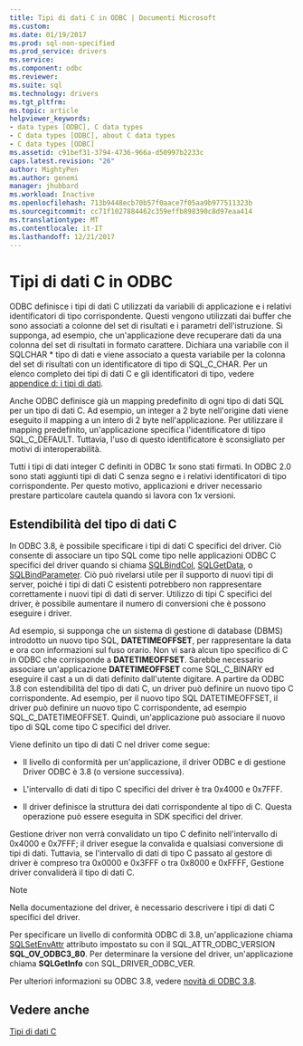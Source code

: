 ```yaml
---
title: Tipi di dati C in ODBC | Documenti Microsoft
ms.custom: 
ms.date: 01/19/2017
ms.prod: sql-non-specified
ms.prod_service: drivers
ms.service: 
ms.component: odbc
ms.reviewer: 
ms.suite: sql
ms.technology: drivers
ms.tgt_pltfrm: 
ms.topic: article
helpviewer_keywords:
- data types [ODBC], C data types
- C data types [ODBC], about C data types
- C data types [ODBC]
ms.assetid: c91bef31-3794-4736-966a-d50997b2233c
caps.latest.revision: "26"
author: MightyPen
ms.author: genemi
manager: jhubbard
ms.workload: Inactive
ms.openlocfilehash: 713b9448ecb70b57f0aace7f05aa9b977511323b
ms.sourcegitcommit: cc71f1027884462c359effb898390c8d97eaa414
ms.translationtype: MT
ms.contentlocale: it-IT
ms.lasthandoff: 12/21/2017
---
```

# <a name="c-data-types-in-odbc"></a>Tipi di dati C in ODBC
ODBC definisce i tipi di dati C utilizzati da variabili di applicazione e i relativi identificatori di tipo corrispondente. Questi vengono utilizzati dai buffer che sono associati a colonne del set di risultati e i parametri dell'istruzione. Si supponga, ad esempio, che un'applicazione deve recuperare dati da una colonna del set di risultati in formato carattere. Dichiara una variabile con il SQLCHAR * tipo di dati e viene associato a questa variabile per la colonna del set di risultati con un identificatore di tipo di SQL_C_CHAR. Per un elenco completo dei tipi di dati C e gli identificatori di tipo, vedere [appendice d: i tipi di dati](../../../odbc/reference/appendixes/appendix-d-data-types.md).  
  
 Anche ODBC definisce già un mapping predefinito di ogni tipo di dati SQL per un tipo di dati C. Ad esempio, un integer a 2 byte nell'origine dati viene eseguito il mapping a un intero di 2 byte nell'applicazione. Per utilizzare il mapping predefinito, un'applicazione specifica l'identificatore di tipo SQL_C_DEFAULT. Tuttavia, l'uso di questo identificatore è sconsigliato per motivi di interoperabilità.  
  
 Tutti i tipi di dati integer C definiti in ODBC 1*x* sono stati firmati. In ODBC 2.0 sono stati aggiunti tipi di dati C senza segno e i relativi identificatori di tipo corrispondente. Per questo motivo, applicazioni e driver necessario prestare particolare cautela quando si lavora con 1*x* versioni.  
  
## <a name="c-data-type-extensibility"></a>Estendibilità del tipo di dati C  
 In ODBC 3.8, è possibile specificare i tipi di dati C specifici del driver. Ciò consente di associare un tipo SQL come tipo nelle applicazioni ODBC C specifici del driver quando si chiama [SQLBindCol](../../../odbc/reference/syntax/sqlbindcol-function.md), [SQLGetData](../../../odbc/reference/syntax/sqlgetdata-function.md), o [SQLBindParameter](../../../odbc/reference/syntax/sqlbindparameter-function.md). Ciò può rivelarsi utile per il supporto di nuovi tipi di server, poiché i tipi di dati C esistenti potrebbero non rappresentare correttamente i nuovi tipi di dati di server. Utilizzo di tipi C specifici del driver, è possibile aumentare il numero di conversioni che è possono eseguire i driver.  
  
 Ad esempio, si supponga che un sistema di gestione di database (DBMS) introdotto un nuovo tipo SQL, **DATETIMEOFFSET**, per rappresentare la data e ora con informazioni sul fuso orario. Non vi sarà alcun tipo specifico di C in ODBC che corrisponde a **DATETIMEOFFSET**. Sarebbe necessario associare un'applicazione **DATETIMEOFFSET** come SQL_C_BINARY ed eseguire il cast a un di dati definito dall'utente digitare. A partire da ODBC 3.8 con estendibilità del tipo di dati C, un driver può definire un nuovo tipo C corrispondente. Ad esempio, per il nuovo tipo SQL DATETIMEOFFSET, il driver può definire un nuovo tipo C corrispondente, ad esempio SQL_C_DATETIMEOFFSET. Quindi, un'applicazione può associare il nuovo tipo di SQL come tipo C specifici del driver.  
  
 Viene definito un tipo di dati C nel driver come segue:  
  
-   Il livello di conformità per un'applicazione, il driver ODBC e di gestione Driver ODBC è 3.8 (o versione successiva).  
  
-   L'intervallo di dati di tipo C specifici del driver è tra 0x4000 e 0x7FFF.  
  
-   Il driver definisce la struttura dei dati corrispondente al tipo di C.  Questa operazione può essere eseguita in SDK specifici del driver.  
  
 Gestione driver non verrà convalidato un tipo C definito nell'intervallo di 0x4000 e 0x7FFF; il driver esegue la convalida e qualsiasi conversione di tipi di dati. Tuttavia, se l'intervallo di dati di tipo C passato al gestore di driver è compreso tra 0x0000 e 0x3FFF o tra 0x8000 e 0xFFFF, Gestione driver convaliderà il tipo di dati C.  
  
> [!NOTE]  
>  Nella documentazione del driver, è necessario descrivere i tipi di dati C specifici del driver.  
  
 Per specificare un livello di conformità ODBC di 3.8, un'applicazione chiama [SQLSetEnvAttr](../../../odbc/reference/syntax/sqlsetenvattr-function.md) attributo impostato su con il SQL_ATTR_ODBC_VERSION **SQL_OV_ODBC3_80**. Per determinare la versione del driver, un'applicazione chiama **SQLGetInfo** con SQL_DRIVER_ODBC_VER.  
  
 Per ulteriori informazioni su ODBC 3.8, vedere [novità di ODBC 3.8](../../../odbc/reference/what-s-new-in-odbc-3-8.md).  
  
## <a name="see-also"></a>Vedere anche  
 [Tipi di dati C](../../../odbc/reference/appendixes/c-data-types.md)
